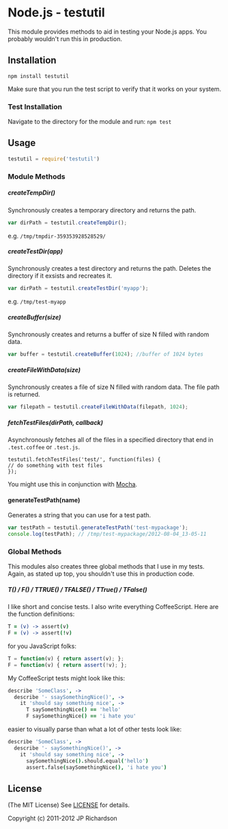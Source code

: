 Node.js - testutil
=================

This module provides methods to aid in testing your Node.js apps. You probably wouldn't run this in production.



Installation
------------

    npm install testutil

Make sure that you run the test script to verify that it works on your system.




### Test Installation

Navigate to the directory for the module and run: `npm test`



Usage
-----

```javascript
testutil = require('testutil')
```


### Module Methods

##### createTempDir()

Synchronously creates a temporary directory and returns the path.

```javascript
var dirPath = testutil.createTempDir();
```

e.g. `/tmp/tmpdir-359353928528529/`


##### createTestDir(app)

Synchronously creates a test directory and returns the path. Deletes the directory if it exsists and recreates it.

```javascript
var dirPath = testutil.createTestDir('myapp');
```

e.g. `/tmp/test-myapp`


##### createBuffer(size)

Synchronously creates and returns a buffer of size N filled with random data.

```javascript
var buffer = testutil.createBuffer(1024); //buffer of 1024 bytes
```


##### createFileWithData(size)

Synchronously creates a file of size N filled with random data. The file path is returned.

```javascript
var filepath = testutil.createFileWithData(filepath, 1024); 
```


##### fetchTestFiles(dirPath, callback)

Asynchronously fetches all of the files in a specified directory that end in `.test.coffee` or `.test.js`.

```javscript
testutil.fetchTestFiles('test/', function(files) {
// do something with test files
});
```

You might use this in conjunction with [Mocha](mocha).

#### generateTestPath(name) 

Generates a string that you can use for a test path.

```javascript
var testPath = testutil.generateTestPath('test-mypackage');
console.log(testPath); // /tmp/test-mypackage/2012-08-04_13-05-11
```


### Global Methods

This modules also creates three global methods that I use in my tests. Again, as stated up top, you shouldn't use this in production code.

##### T() / F() / TTRUE() / TFALSE() / TTrue() / TFalse()

I like short and concise tests. I also write everything CoffeeScript. Here are the function definitions:

```coffeescript
T = (v) -> assert(v)
F = (v) -> assert(!v)
```

for you JavaScript folks:

```javascript
T = function(v) { return assert(v); };
F = function(v) { return assert(!v); };
```

My CoffeeScript tests might look like this:

```coffeescript
describe 'SomeClass', ->
  describe '- ssaySomethingNice()', ->
    it 'should say something nice', ->
      T saySomethingNice() == 'hello'
      F saySomethingNice() == 'i hate you'
```

easier to visually parse than what a lot of other tests look like:

```coffeescript
describe 'SomeClass', ->
  describe '- saySomethingNice()', ->
    it 'should say something nice', ->
      saySomethingNice().should.equal('hello')
      assert.false(saySomethingNice(), 'i hate you')
```





License
-------

(The MIT License) See [LICENSE](https://github.com/jprichardson/node-testutil/blob/master/LICENSE) for details.

Copyright (c) 2011-2012 JP Richardson

[mocha]: http://visionmedia.github.com/mocha/


